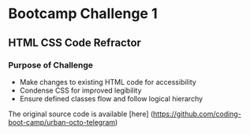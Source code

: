 # Bootcamp Challenge 1
## HTML CSS Code Refractor

### Purpose of Challenge
* Make changes to existing HTML code for accessibility
* Condense CSS for improved legibility
* Ensure defined classes flow and follow logical hierarchy

The original source code is available [here] (https://github.com/coding-boot-camp/urban-octo-telegram)